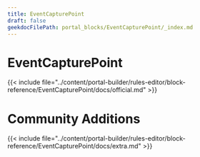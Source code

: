 ```yaml
---
title: EventCapturePoint
draft: false
geekdocFilePath: portal_blocks/EventCapturePoint/_index.md
---
```

# EventCapturePoint
{{< include file="../content/portal-builder/rules-editor/block-reference/EventCapturePoint/docs/official.md" >}}

# Community Additions

{{< include file="../content/portal-builder/rules-editor/block-reference/EventCapturePoint/docs/extra.md" >}}
